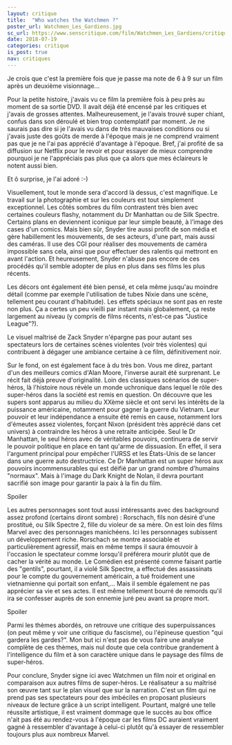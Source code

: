 ```yaml
---
layout: critique
title:  "Who watches the Watchmen ?"
poster_url: Watchmen_Les_Gardiens.jpg
sc_url: https://www.senscritique.com/film/Watchmen_Les_Gardiens/critique/37288690
date: 2018-07-19
categories: critique
is_post: true
nav: critiques
---
```


Je crois que c'est la première fois que je passe ma note de 6 à 9 sur un film après un deuxième visionnage...

Pour la petite histoire, j'avais vu ce film la première fois à peu près au moment de sa sortie DVD. Il avait déjà été encensé par les critiques et j'avais de grosses attentes. Malheureusement, je l'avais trouvé super chiant, confus dans son déroulé et bien trop contemplatif par moment. Je ne saurais pas dire si je l'avais vu dans de très mauvaises conditions ou si j'avais juste des goûts de merde à l'époque mais je ne comprend vraiment pas que je ne l'ai pas apprécié d'avantage à l'époque.
Bref, j'ai profité de sa diffusion sur Netflix pour le revoir et pour essayer de mieux comprendre pourquoi je ne l'appréciais pas plus que ça alors que mes éclaireurs le notent aussi bien. 

Et ô surprise, je l'ai adoré :-)

<!--more-->

Visuellement, tout le monde sera d'accord là dessus, c'est magnifique. Le travail sur la photographie et sur les couleurs est tout simplement exceptionnel. Les côtés sombres du film contrastent très bien avec certaines couleurs flashy, notamment du Dr Manhattan ou de Silk Spectre. Certains plans en deviennent iconique par leur simple beauté, à l'image des cases d'un comics. Mais bien sûr, Snyder tire aussi profit de son média et gère habillement les mouvements, de ses acteurs, d'une part, mais aussi des caméras. Il use des CGI pour réaliser des mouvements de caméra impossible sans cela, ainsi que pour effectuer des ralentis qui mettront en avant l'action. Et heureusement, Snyder n'abuse pas encore de ces procédés qu'il semble adopter de plus en plus dans ses films les plus récents.

Les décors ont également été bien pensé, et cela même jusqu'au moindre détail (comme par exemple l'utilisation de tubes Nixie dans une scène, tellement peu courant d'habitude). Les effets spéciaux ne sont pas en reste non plus. Ça a certes un peu vieilli par instant mais globalement, ça reste largement au niveau (y compris de films récents, n'est-ce pas "Justice League"?).

Le visuel maîtrisé de Zack Snyder n'épargne pas pour autant ses spectateurs lors de certaines scènes violentes (voir très violentes) qui contribuent à dégager une ambiance certaine à ce film, définitivement noir.

<div class="spoiler">
<p>Sur le fond, on est également face à du très bon. Vous me direz, partant d'un des meilleurs comics d'Alan Moore, l'inverse aurait été surprenant. Le récit fait déjà preuve d'originalité. Loin des classiques scénarios de super-héros, là l'histoire nous révèle un monde uchronique dans lequel le rôle des super-héros dans la société est remis en question. On découvre que les supers sont apparus au milieu du XXème siècle et ont servi les intérêts de la puissance américaine, notamment pour gagner la guerre du Vietnam. Leur pouvoir et leur indépendance a ensuite été remis en cause, notamment lors d'émeutes assez violentes, forçant Nixon (président très apprécié dans cet univers) à contraindre les héros à une retraite anticipée. Seul le Dr Manhattan, le seul héros avec de véritables pouvoirs, continuera de servir le pouvoir politique en place en tant qu'arme de dissuasion. En effet, il sera l'argument principal pour empêcher l'URSS et les États-Unis de se lancer dans une guerre auto destructrice. Ce Dr Manhattan est un super héros aux pouvoirs incommensurables qui est déifié par un grand nombre d'humains "normaux". Mais à l'image du Dark Knight de Nolan, il devra pourtant sacrifié son image pour garantir la paix à la fin du film.</p>
<span class="spoiler-text">Spoiler</span>
</div>

<div class="spoiler">
<p>Les autres personnages sont tout aussi intéressants avec des background assez profond (certains diront sombre) : Rorschach, fils non désiré d'une prostitué, ou Silk Spectre 2, fille du violeur de sa mère. On est loin des films Marvel avec des personnages manichéens. Ici les personnages subissent un développement riche. Rorschach se montre associable et particulièrement agressif, mais en même temps il saura émouvoir à l'occasion le spectateur comme lorsqu'il préférera mourir plutôt que de cacher la vérité au monde. 
Le Comédien est présenté comme faisant partie des "gentils", pourtant, il a violé Silk Spectre, a effectué des assassinats pour le compte du gouvernement américain, a tué froidement une vietnamienne qui portait son enfant,... Mais il semble également ne pas apprécier sa vie et ses actes. Il est même tellement bourré de remords qu'il ira se confesser auprès de son ennemie juré peu avant sa propre mort.</p>
<span class="spoiler-text">Spoiler</span>
</div>

Parmi les thèmes abordés, on retrouve une critique des superpuissances (on peut même y voir une critique du fascisme), ou l'épineuse question "qui gardera les gardes?". Mon but ici n'est pas de vous faire une analyse complète de ces thèmes, mais nul doute que cela contribue grandement à l'intelligence du film et à son caractère unique dans le paysage des films de super-héros.

Pour conclure, Snyder signe ici avec Watchmen un film noir et original en comparaison aux autres films de super-héros. Le réalisateur a su maîtrisé son œuvre tant sur le plan visuel que sur la narration. C'est un film qui ne prend pas ses spectateurs pour des imbéciles en proposant plusieurs niveaux de lecture grâce à un script intelligent. Pourtant, malgré une telle réussite artistique, il est vraiment dommage que le succès au box office n'ait pas été au rendez-vous à l'époque car les films DC auraient vraiment gagné à ressembler d'avantage à celui-ci plutôt qu'à essayer de ressembler toujours plus aux nombreux Marvel.